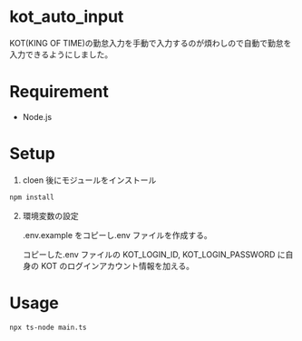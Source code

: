 # kot_auto_input

KOT(KING OF TIME)の勤怠入力を手動で入力するのが煩わしので自動で勤怠を入力できるようにしました。

# Requirement

- Node.js

# Setup

1. cloen 後にモジュールをインストール

```bash
npm install
```

2. 環境変数の設定

   .env.example をコピーし.env ファイルを作成する。

   コピーした.env ファイルの KOT_LOGIN_ID, KOT_LOGIN_PASSWORD に自身の KOT のログインアカウント情報を加える。

# Usage

```bash
npx ts-node main.ts
```
